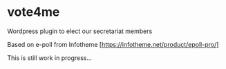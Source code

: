 # vote4me
Wordpress plugin to elect our secretariat members

Based on e-poll from Infotheme [https://infotheme.net/product/epoll-pro/]

This is still work in progress...
